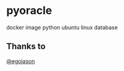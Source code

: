 # pyoracle
docker image python ubuntu linux database

## Thanks to
[@egojason](https://github.com/egojason/)

